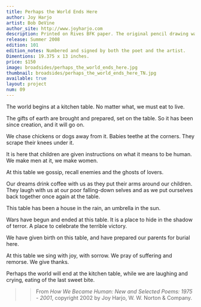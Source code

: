 ```yaml
---
title: Perhaps the World Ends Here
author: Joy Harjo
artist: Bob DeVine
author_site: http://www.joyharjo.com
description: Printed on Rives BFK paper. The original pencil drawing was scanned, reduced and printed digitally with a watercolor element added after printing. The text type is handset Gill Sans. The display type is Charlemagne, printed from a polymer plate. Both were printed using a Vandercook 219 proofing press.
release: Summer 2008
edition: 101
edition_notes: Numbered and signed by both the poet and the artist.
Dimentions: 19.375 x 13 inches.
price: $150
image: broadsides/perhaps_the_world_ends_here.jpg
thumbnail: broadsides/perhaps_the_world_ends_here_TN.jpg
available: true
layout: project
num: 09
---
```


The world begins at a kitchen table. No matter what, we must eat to live.

The gifts of earth are brought and prepared, set on the table. So it has been since creation, and it will go on.

We chase chickens or dogs away from it. Babies teethe at the corners. They scrape their knees under it.

It is here that children are given instructions on what it means to be human.
We make men at it, we make women.

At this table we gossip, recall enemies and the ghosts of lovers.

Our dreams drink coffee with us as they put their arms around our children. They laugh with us at our poor falling-down selves and as we put ourselves back together once again at the table.

This table has been a house in the rain, an umbrella in the sun.

Wars have begun and ended at this table. It is a place to hide in the shadow of terror. A place to celebrate the terrible victory.

We have given birth on this table, and have prepared our parents for burial here.

At this table we sing with joy, with sorrow. We pray of suffering and remorse.
We give thanks.

Perhaps the world will end at the kitchen table, while we are laughing and
crying, eating of the last sweet bite.

>> From *How We Became Human: New and Selected Poems: 1975 - 2001*, copyright 2002 by Joy Harjo, W. W. Norton & Company.

